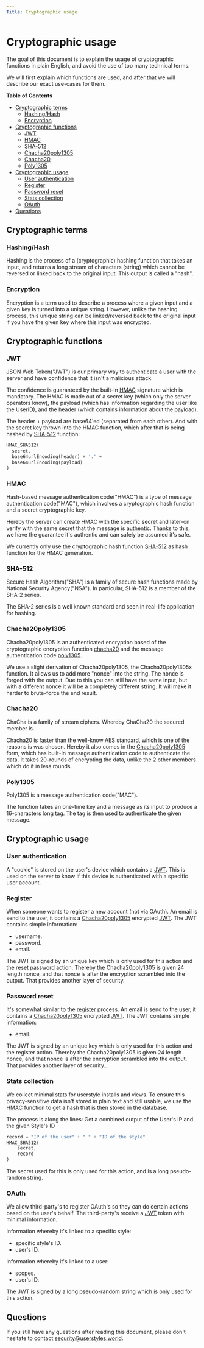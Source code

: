 ```yaml
---
Title: Cryptographic usage
---
```


# Cryptographic usage

The goal of this document is to explain the usage of cryptographic functions in
plain English, and avoid the use of too many technical terms.

We will first explain which functions are used, and after that we will describe
our exact use-cases for them.

<!-- markdown-toc start - Don't edit this section. -->
**Table of Contents**

- [Cryptographic terms](#cryptographic-terms)
    - [Hashing/Hash](#hashinghash)
    - [Encryption](#encryption)
- [Cryptographic functions](#cryptographic-functions)
    - [JWT](#jwt)
    - [HMAC](#hmac)
    - [SHA-512](#sha-512)
    - [Chacha20poly1305](#chacha20poly1305)
    - [Chacha20](#chacha20)
    - [Poly1305](#poly1305)
- [Cryptographic usage](#cryptographic-usage)
    - [User authentication](#user-authentication)
    - [Register](#register)
    - [Password reset](#password-reset)
    - [Stats collection](#stats-collection)
    - [OAuth](#oauth)
- [Questions](#questions)

<!-- markdown-toc end -->


## Cryptographic terms

### Hashing/Hash

Hashing is the process of a (cryptographic) hashing function that takes an
input, and returns a long stream of characters (string) which cannot be reversed
or linked back to the original input. This output is called a "hash".

### Encryption

Encryption is a term used to describe a process where a given input and a given
key is turned into a unique string. However, unlike the hashing process, this
unique string can be linked/reversed back to the original input if you have the
given key where this input was encrypted.


## Cryptographic functions

### JWT

JSON Web Token("JWT") is our primary way to authenticate a user with the server
and have confidence that it isn't a malicious attack.

The confidence is guaranteed by the built-in [HMAC](#hmac) signature which is
mandatory. The HMAC is made out of a secret key (which only the server operators
know), the payload (which has information regarding the user like the UserID),
and the header (which contains information about the payload).

The header + payload are base64'ed (separated from each other). And with the
secret key thrown into the HMAC function, which after that is being hashed by
[SHA-512](#sha-512) function:

```dart
HMAC_SHA512(
  secret,
  base64urlEncoding(header) + '.' +
  base64urlEncoding(payload)
)
```

### HMAC

Hash-based message authentication code("HMAC") is a type of message authentication code("MAC"), which involves a cryptographic hash function and a secret cryptographic key.

Hereby the server can create HMAC with the specific secret and later-on verify with the same secret that the message is authentic. Thanks to this, we have the guarantee it's authentic and can safely be assumed it's safe.

We currently only use the cryptographic hash function [SHA-512](#sha-512) as hash function for the HMAC generation.

### SHA-512

Secure Hash Algorithm("SHA") is a family of secure hash functions made by National Security Agency("NSA"). In particular, SHA-512 is a member of the SHA-2 series.

The SHA-2 series is a well known standard and seen in real-life application for hashing.

### Chacha20poly1305

Chacha20poly1305 is an authenticated encryption based of the cryptographic encryption function [chacha20](#chacha20) and the message authentication code [poly1305](#poly1305).

We use a slight derivation of Chacha20poly1305, the Chacha20poly1305x function.
It allows us to add more "nonce" into the string. The nonce is forged with the output.
Due to this you can still have the same input, but with a different nonce it will be a completely different string.
It will make it harder to brute-force the end result.

### Chacha20

ChaCha is a family of stream ciphers. Whereby ChaCha20 the secured member is.

Chacha20 is faster than the well-know AES standard, which is one of the reasons is was chosen.
Hereby it also comes in the [Chacha20poly1305](#chacha20poly1305) form, which has built-in message authentication code to authenticate the data.
It takes 20-rounds of encrypting the data, unlike the 2 other members which do it in less rounds.

### Poly1305

Poly1305 is a message authentication code("MAC").

The function takes an one-time key and a message as its input to produce a 16-characters long tag. 
The tag is then used to authenticate the given message.


## Cryptographic usage

### User authentication

A "cookie" is stored on the user's device which contains a [JWT](#jwt).
This is used on the server to know if this device is authenticated with a specific user account.

### Register

When someone wants to register a new account (not via OAuth).
An email is send to the user, it contains a [Chacha20poly1305](#chacha20poly1305) encrypted [JWT](#jwt).
The JWT contains simple information:  
- username.  
- password.  
- email.  

The JWT is signed by an unique key which is only used for this action and the reset password action.
Thereby the Chacha20poly1305 is given 24 length nonce, 
and that nonce is after the encryption scrambled into the output. That provides another layer of security.

### Password reset

It's somewhat similar to the [register](#register) process.
An email is send to the user, it contains a [Chacha20poly1305](#chacha20poly1305) encrypted [JWT](#jwt).
The JWT contains simple information:  
- email.  

The JWT is signed by an unique key which is only used for this action and the register action.
Thereby the Chacha20poly1305 is given 24 length nonce, 
and that nonce is after the encryption scrambled into the output. That provides another layer of security..

### Stats collection

We collect minimal stats for userstyle installs and views.
To ensure this privacy-sensitive data isn't stored in plain text and still usable,
we use the [HMAC](#hmac) function to get a hash that is then stored in the database.

The process is along the lines:
Get a combined output of the User's IP and the given Style's ID

```dart
record = "IP of the user" + " " + "ID of the style"
HMAC_SHA512(
    secret,
    record
)
```

The secret used for this is only used for this action, and is a long pseudo-random string.

### OAuth

We allow third-party's to register OAuth's so they can do certain actions based on the user's behalf.
The third-party's receive a [JWT](#jwt) token with minimal information.

Information whereby it's linked to a specific style:  
- specific style's ID.  
- user's ID.  

Information whereby it's linked to a user:  
- scopes.  
- user's ID.  

The JWT is signed by a long pseudo-random string which is only used for this action.


## Questions

If you still have any questions after reading this document, please don't hesitate to contact [security@userstyles.world](mailto:security@userstyles.world).
